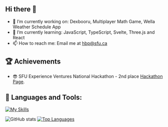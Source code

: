 Hi there 👋
- 

- 🔭 I’m currently working on: Dexbooru, Multiplayer Math Game, Wella Weather Schedule App
- 🌱 I’m currently learning: JavaScript, TypeScript, Svelte, Three.js and React
- 📫 How to reach me: Email me at hbp@sfu.ca

🏆 Achievements
- 
- 😎 SFU Experience Ventures National Hackathon - 2nd place [Hackathon Page](https://venturelabs.ca/sfu-students-pitch-their-way-to-the-top-with-their-wellness-app-concept/).


💬 Languages and Tools:
-
[![My Skills](https://skillicons.dev/icons?i=js,html,css,wasm,java,kotlin,nodejs,figma,react,git,cpp,docker,c,ts,threejs,tailwind,svelte,py,r,prisma,postman,postgres,nextjs,kotlin)](https://skillicons.dev)

![GitHub stats](https://github-readme-stats.vercel.app/api?username=Lepre-CHAU-n&show_icons=true&theme=transparent) [![Top Languages](https://github-readme-stats.vercel.app/api/top-langs/?username=Lepre-CHAU-n&layout=donut)](https://github.com/Lepre-CHAU-n/github-readme-stats)

<!--
**Lepre-CHAU-n/Lepre-CHAU-n** is a ✨ _special_ ✨ repository because its `README.md` (this file) appears on your GitHub profile.

Here are some ideas to get you started:

- 🔭 I’m currently working on ...
- 🌱 I’m currently learning ...
- 👯 I’m looking to collaborate on ...
- 🤔 I’m looking for help with ...
- 💬 Ask me about ...
- 📫 How to reach me: ...
- 😄 Pronouns: ...
- ⚡ Fun fact: ...
-->
